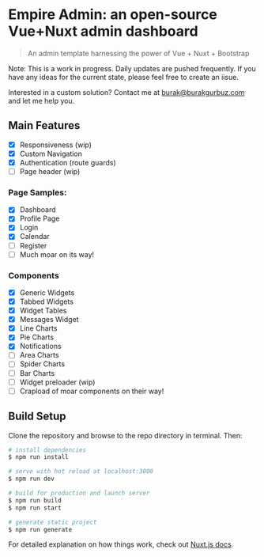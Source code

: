 # Empire Admin: an open-source Vue+Nuxt admin dashboard

> An admin template harnessing the power of Vue + Nuxt + Bootstrap

Note: This is a work in progress. Daily updates are pushed frequently. If you have any ideas for the current state, please feel free to create an iisue.

Interested in a custom solution? Contact me at burak@burakgurbuz.com and let me help you.

## Main Features
- [x] Responsiveness (wip)
- [x] Custom Navigation
- [x] Authentication (route guards)
- [ ] Page header (wip)

### Page Samples:
- [x] Dashboard
- [x] Profile Page
- [x] Login
- [x] Calendar
- [ ] Register
- [ ] Much moar on its way!

### Components
- [x] Generic Widgets
- [x] Tabbed Widgets
- [x] Widget Tables
- [x] Messages Widget
- [x] Line Charts
- [x] Pie Charts
- [x] Notifications
- [ ] Area Charts
- [ ] Spider Charts
- [ ] Bar Charts
- [ ] Widget preloader (wip)
- [ ] Crapload of moar components on their way!

## Build Setup

Clone the repository and browse to the repo directory in terminal. Then:

``` bash
# install dependencies
$ npm run install

# serve with hot reload at localhost:3000
$ npm run dev

# build for production and launch server
$ npm run build
$ npm run start

# generate static project
$ npm run generate
```

For detailed explanation on how things work, check out [Nuxt.js docs](https://nuxtjs.org).

